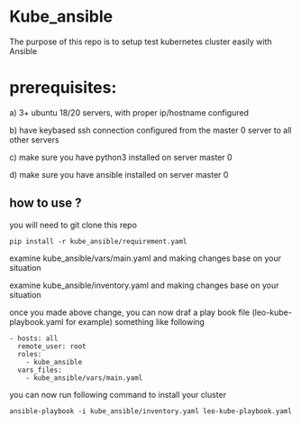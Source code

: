 # Kube_ansible

The purpose of this repo is to setup test kubernetes cluster easily with Ansible

# prerequisites:
a) 3+ ubuntu 18/20 servers, with proper ip/hostname configured

b) have keybased ssh connection configured from the master 0 server to all other servers

c) make sure you have python3 installed on server master 0

d) make sure you have ansible installed on server master 0



## how to use ?
you will need to git clone this repo

```
pip install -r kube_ansible/requirement.yaml
```


examine kube_ansible/vars/main.yaml and making changes base on your situation

examine kube_ansible/inventory.yaml and making changes base on your situation

once you made above change, you can now draf a play book file (leo-kube-playbook.yaml for example) something like following
```
- hosts: all
  remote_user: root
  roles:
    - kube_ansible
  vars_files:
    - kube_ansible/vars/main.yaml
```
you can now run following command to install your cluster
```
ansible-playbook -i kube_ansible/inventory.yaml leo-kube-playbook.yaml
```

